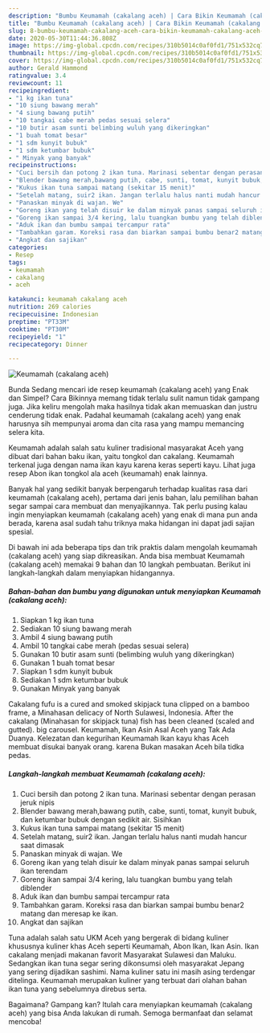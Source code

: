 ```yaml
---
description: "Bumbu Keumamah (cakalang aceh) | Cara Bikin Keumamah (cakalang aceh) Yang Enak dan Simpel"
title: "Bumbu Keumamah (cakalang aceh) | Cara Bikin Keumamah (cakalang aceh) Yang Enak dan Simpel"
slug: 8-bumbu-keumamah-cakalang-aceh-cara-bikin-keumamah-cakalang-aceh-yang-enak-dan-simpel
date: 2020-05-30T11:44:36.808Z
image: https://img-global.cpcdn.com/recipes/310b5014c0af0fd1/751x532cq70/keumamah-cakalang-aceh-foto-resep-utama.jpg
thumbnail: https://img-global.cpcdn.com/recipes/310b5014c0af0fd1/751x532cq70/keumamah-cakalang-aceh-foto-resep-utama.jpg
cover: https://img-global.cpcdn.com/recipes/310b5014c0af0fd1/751x532cq70/keumamah-cakalang-aceh-foto-resep-utama.jpg
author: Gerald Hammond
ratingvalue: 3.4
reviewcount: 11
recipeingredient:
- "1 kg ikan tuna"
- "10 siung bawang merah"
- "4 siung bawang putih"
- "10 tangkai cabe merah pedas sesuai selera"
- "10 butir asam sunti belimbing wuluh yang dikeringkan"
- "1 buah tomat besar"
- "1 sdm kunyit bubuk"
- "1 sdm ketumbar bubuk"
- " Minyak yang banyak"
recipeinstructions:
- "Cuci bersih dan potong 2 ikan tuna. Marinasi sebentar dengan perasan jeruk nipis"
- "Blender bawang merah,bawang putih, cabe, sunti, tomat, kunyit bubuk, dan ketumbar bubuk dengan sedikit air. Sisihkan"
- "Kukus ikan tuna sampai matang (sekitar 15 menit)"
- "Setelah matang, suir2 ikan. Jangan terlalu halus nanti mudah hancur saat dimasak"
- "Panaskan minyak di wajan. We"
- "Goreng ikan yang telah disuir ke dalam minyak panas sampai seluruh ikan terendam"
- "Goreng ikan sampai 3/4 kering, lalu tuangkan bumbu yang telah diblender"
- "Aduk ikan dan bumbu sampai tercampur rata"
- "Tambahkan garam. Koreksi rasa dan biarkan sampai bumbu benar2 matang dan meresap ke ikan."
- "Angkat dan sajikan"
categories:
- Resep
tags:
- keumamah
- cakalang
- aceh

katakunci: keumamah cakalang aceh 
nutrition: 269 calories
recipecuisine: Indonesian
preptime: "PT33M"
cooktime: "PT30M"
recipeyield: "1"
recipecategory: Dinner

---
```



![Keumamah (cakalang aceh)](https://img-global.cpcdn.com/recipes/310b5014c0af0fd1/751x532cq70/keumamah-cakalang-aceh-foto-resep-utama.jpg)

Bunda Sedang mencari ide resep keumamah (cakalang aceh) yang Enak dan Simpel? Cara Bikinnya memang tidak terlalu sulit namun tidak gampang juga. Jika keliru mengolah maka hasilnya tidak akan memuaskan dan justru cenderung tidak enak. Padahal keumamah (cakalang aceh) yang enak harusnya sih mempunyai aroma dan cita rasa yang mampu memancing selera kita.

Keumamah adalah salah satu kuliner tradisional masyarakat Aceh yang dibuat dari bahan baku ikan, yaitu tongkol dan cakalang. Keumamah terkenal juga dengan nama ikan kayu karena keras seperti kayu. Lihat juga resep Abon ikan tongkol ala aceh (keumamah) enak lainnya.

Banyak hal yang sedikit banyak berpengaruh terhadap kualitas rasa dari keumamah (cakalang aceh), pertama dari jenis bahan, lalu pemilihan bahan segar sampai cara membuat dan menyajikannya. Tak perlu pusing kalau ingin menyiapkan keumamah (cakalang aceh) yang enak di mana pun anda berada, karena asal sudah tahu triknya maka hidangan ini dapat jadi sajian spesial.


Di bawah ini ada beberapa tips dan trik praktis dalam mengolah keumamah (cakalang aceh) yang siap dikreasikan. Anda bisa membuat Keumamah (cakalang aceh) memakai 9 bahan dan 10 langkah pembuatan. Berikut ini langkah-langkah dalam menyiapkan hidangannya.

<!--inarticleads1-->

##### Bahan-bahan dan bumbu yang digunakan untuk menyiapkan Keumamah (cakalang aceh):

1. Siapkan 1 kg ikan tuna
1. Sediakan 10 siung bawang merah
1. Ambil 4 siung bawang putih
1. Ambil 10 tangkai cabe merah (pedas sesuai selera)
1. Gunakan 10 butir asam sunti (belimbing wuluh yang dikeringkan)
1. Gunakan 1 buah tomat besar
1. Siapkan 1 sdm kunyit bubuk
1. Sediakan 1 sdm ketumbar bubuk
1. Gunakan  Minyak yang banyak


Cakalang fufu is a cured and smoked skipjack tuna clipped on a bamboo frame, a Minahasan delicacy of North Sulawesi, Indonesia. After the cakalang (Minahasan for skipjack tuna) fish has been cleaned (scaled and gutted). big carousel. Keumamah, Ikan Asin Asal Aceh yang Tak Ada Duanya. Kelezatan dan kegurihan Keumamah Ikan kayu khas Aceh membuat disukai banyak orang. karena Bukan masakan Aceh bila tidka pedas. 

<!--inarticleads2-->

##### Langkah-langkah membuat Keumamah (cakalang aceh):

1. Cuci bersih dan potong 2 ikan tuna. Marinasi sebentar dengan perasan jeruk nipis
1. Blender bawang merah,bawang putih, cabe, sunti, tomat, kunyit bubuk, dan ketumbar bubuk dengan sedikit air. Sisihkan
1. Kukus ikan tuna sampai matang (sekitar 15 menit)
1. Setelah matang, suir2 ikan. Jangan terlalu halus nanti mudah hancur saat dimasak
1. Panaskan minyak di wajan. We
1. Goreng ikan yang telah disuir ke dalam minyak panas sampai seluruh ikan terendam
1. Goreng ikan sampai 3/4 kering, lalu tuangkan bumbu yang telah diblender
1. Aduk ikan dan bumbu sampai tercampur rata
1. Tambahkan garam. Koreksi rasa dan biarkan sampai bumbu benar2 matang dan meresap ke ikan.
1. Angkat dan sajikan


Tuna adalah salah satu UKM Aceh yang bergerak di bidang kuliner khususnya kuliner khas Aceh seperti Keumamah, Abon Ikan, Ikan Asin. Ikan cakalang menjadi makanan favorit Masyarakat Sulawesi dan Maluku. Sedangkan ikan tuna segar sering dikonsumsi oleh masyarakat Jepang yang sering dijadikan sashimi. Nama kuliner satu ini masih asing terdengar ditelinga. Keumamah merupakan kuliner yang terbuat dari olahan bahan ikan tuna yang sebelumnya direbus serta. 

Bagaimana? Gampang kan? Itulah cara menyiapkan keumamah (cakalang aceh) yang bisa Anda lakukan di rumah. Semoga bermanfaat dan selamat mencoba!
